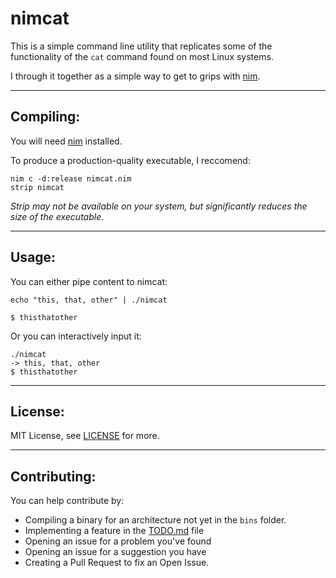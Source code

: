 # nimcat

This is a simple command line utility that replicates some of the functionality of the ```cat``` command found on most Linux systems.

I through it together as a simple way to get to grips with [nim](http://nim-lang.org).

---

## Compiling:

You will need [nim](http://nim-lang.org) installed.

To produce a production-quality executable, I reccomend:

```
nim c -d:release nimcat.nim
strip nimcat
```

*Strip may not be available on your system, but significantly reduces the size of the executable.*

---

## Usage:

You can either pipe content to nimcat:

```
echo "this, that, other" | ./nimcat

$ thisthatother
```

Or you can interactively input it:

```
./nimcat
-> this, that, other
$ thisthatother
```
---

## License:

MIT License, see [LICENSE](LICENSE) for more.

---

## Contributing:

You can help contribute by:

* Compiling a binary for an architecture not yet in the ```bins``` folder.
* Implementing a feature in the [TODO.md](TODO.md) file
* Opening an issue for a problem you've found
* Opening an issue for a suggestion you have
* Creating a Pull Request to fix an Open Issue.
